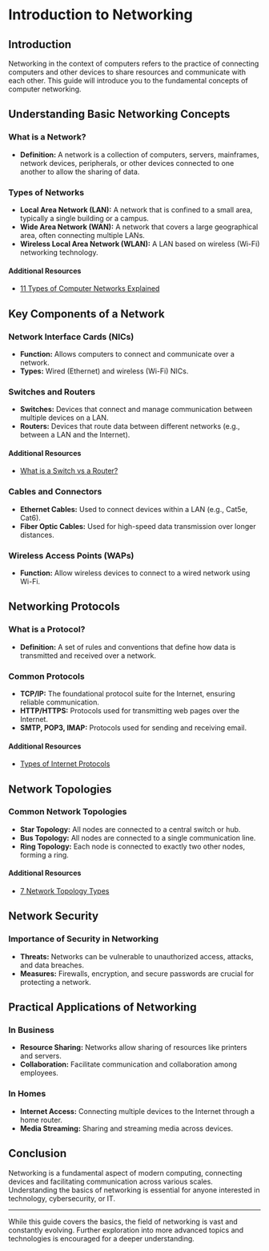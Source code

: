 # Introduction to Networking

## Introduction
Networking in the context of computers refers to the practice of connecting computers and other devices to share resources and communicate with each other. This guide will introduce you to the fundamental concepts of computer networking.

## Understanding Basic Networking Concepts
### What is a Network?
- **Definition:** A network is a collection of computers, servers, mainframes, network devices, peripherals, or other devices connected to one another to allow the sharing of data.

### Types of Networks
- **Local Area Network (LAN):** A network that is confined to a small area, typically a single building or a campus.
- **Wide Area Network (WAN):** A network that covers a large geographical area, often connecting multiple LANs.
- **Wireless Local Area Network (WLAN):** A LAN based on wireless (Wi-Fi) networking technology.

#### Additional Resources
- [11 Types of Computer Networks Explained](https://www.indeed.com/career-advice/career-development/types-of-networks)

## Key Components of a Network
### Network Interface Cards (NICs)
- **Function:** Allows computers to connect and communicate over a network.
- **Types:** Wired (Ethernet) and wireless (Wi-Fi) NICs.

### Switches and Routers
- **Switches:** Devices that connect and manage communication between multiple devices on a LAN.
- **Routers:** Devices that route data between different networks (e.g., between a LAN and the Internet).

#### Additional Resources
- [What is a Switch vs a Router?](https://www.indeed.com/career-advice/career-development/types-of-networks)

### Cables and Connectors
- **Ethernet Cables:** Used to connect devices within a LAN (e.g., Cat5e, Cat6).
- **Fiber Optic Cables:** Used for high-speed data transmission over longer distances.

### Wireless Access Points (WAPs)
- **Function:** Allow wireless devices to connect to a wired network using Wi-Fi.

## Networking Protocols
### What is a Protocol?
- **Definition:** A set of rules and conventions that define how data is transmitted and received over a network.

### Common Protocols
- **TCP/IP:** The foundational protocol suite for the Internet, ensuring reliable communication.
- **HTTP/HTTPS:** Protocols used for transmitting web pages over the Internet.
- **SMTP, POP3, IMAP:** Protocols used for sending and receiving email.

#### Additional Resources
- [Types of Internet Protocols](https://www.geeksforgeeks.org/types-of-internet-protocols/#)

## Network Topologies
### Common Network Topologies
- **Star Topology:** All nodes are connected to a central switch or hub.
- **Bus Topology:** All nodes are connected to a single communication line.
- **Ring Topology:** Each node is connected to exactly two other nodes, forming a ring.

#### Additional Resources
- [7 Network Topology Types](https://www.indeed.com/career-advice/starting-new-job/network-topology-types)

## Network Security
### Importance of Security in Networking
- **Threats:** Networks can be vulnerable to unauthorized access, attacks, and data breaches.
- **Measures:** Firewalls, encryption, and secure passwords are crucial for protecting a network.

## Practical Applications of Networking
### In Business
- **Resource Sharing:** Networks allow sharing of resources like printers and servers.
- **Collaboration:** Facilitate communication and collaboration among employees.

### In Homes
- **Internet Access:** Connecting multiple devices to the Internet through a home router.
- **Media Streaming:** Sharing and streaming media across devices.

## Conclusion
Networking is a fundamental aspect of modern computing, connecting devices and facilitating communication across various scales. Understanding the basics of networking is essential for anyone interested in technology, cybersecurity, or IT.

---

While this guide covers the basics, the field of networking is vast and constantly evolving. Further exploration into more advanced topics and technologies is encouraged for a deeper understanding.

